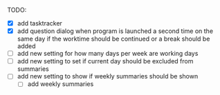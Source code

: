 TODO:
- [x] add tasktracker 
- [x] add question dialog when program is launched a second time on the same day if the worktime should be continued or a break should be added
- [ ] add new setting for how many days per week are working days
- [ ] add new setting to set if current day should be excluded from summaries
- [ ] add new setting to show if weekly summaries should be shown
  - [ ] add weekly summaries 

